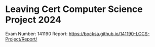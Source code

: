 # Leaving Cert Computer Science Project 2024

Exam Number: 141190
Report: https://bocksa.github.io/141190-LCCS-Project/Report/
